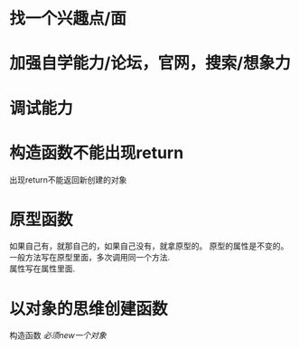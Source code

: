 # 找一个兴趣点/面
# 加强自学能力/论坛，官网，搜索/想象力
# 调试能力


# 构造函数不能出现return
出现return不能返回新创建的对象
# 原型函数
如果自己有，就那自己的，如果自己没有，就拿原型的。 
原型的属性是不变的。  
一般方法写在原型里面，多次调用同一个方法.  
属性写在属性里面.  


# 以对象的思维创建函数
构造函数 *必须new一个对象*
